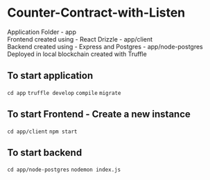 # Counter-Contract-with-Listen

Application Folder - app </br>
Frontend created using - React Drizzle - app/client</br>
Backend created using - Express and Postgres - app/node-postgres</br>
Deployed in local blockchain created with Truffle</br>

## To start application

`cd app`
`truffle develop`
`compile`
`migrate`

## To start Frontend - Create a new instance

`cd app/client`
`npm start`

## To start backend

`cd app/node-postgres`
`nodemon index.js`
